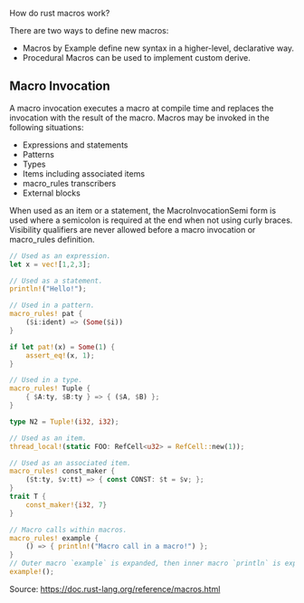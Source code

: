 How do rust macros work?
<!--question-->

There are two ways to define new macros:

- Macros by Example define new syntax in a higher-level, declarative way.
- Procedural Macros can be used to implement custom derive.

## Macro Invocation

A macro invocation executes a macro at compile time and replaces the invocation with the result of the macro. Macros may be invoked in the following situations:

- Expressions and statements
- Patterns
- Types
- Items including associated items
- macro_rules transcribers
- External blocks

When used as an item or a statement, the MacroInvocationSemi form is used where a semicolon is required at the end when not using curly braces. Visibility qualifiers are never allowed before a macro invocation or macro_rules definition.

```rust
// Used as an expression.
let x = vec![1,2,3];

// Used as a statement.
println!("Hello!");

// Used in a pattern.
macro_rules! pat {
    ($i:ident) => (Some($i))
}

if let pat!(x) = Some(1) {
    assert_eq!(x, 1);
}

// Used in a type.
macro_rules! Tuple {
    { $A:ty, $B:ty } => { ($A, $B) };
}

type N2 = Tuple!(i32, i32);

// Used as an item.
thread_local!(static FOO: RefCell<u32> = RefCell::new(1));

// Used as an associated item.
macro_rules! const_maker {
    ($t:ty, $v:tt) => { const CONST: $t = $v; };
}
trait T {
    const_maker!{i32, 7}
}

// Macro calls within macros.
macro_rules! example {
    () => { println!("Macro call in a macro!") };
}
// Outer macro `example` is expanded, then inner macro `println` is expanded.
example!();
```

Source: https://doc.rust-lang.org/reference/macros.html
